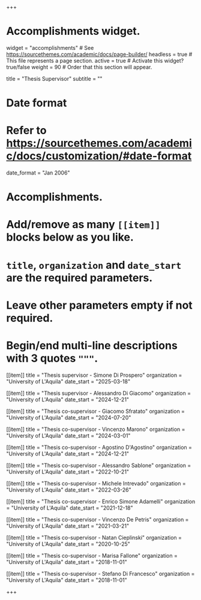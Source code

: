 +++
# Accomplishments widget.
widget = "accomplishments"  # See https://sourcethemes.com/academic/docs/page-builder/
headless = true  # This file represents a page section.
active = true  # Activate this widget? true/false
weight = 90  # Order that this section will appear.

title = "Thesis Supervisor"
subtitle = ""

# Date format
#   Refer to https://sourcethemes.com/academic/docs/customization/#date-format
date_format = "Jan 2006"

# Accomplishments.
#   Add/remove as many `[[item]]` blocks below as you like.
#   `title`, `organization` and `date_start` are the required parameters.
#   Leave other parameters empty if not required.
#   Begin/end multi-line descriptions with 3 quotes `"""`.

[[item]]
    title = "Thesis supervisor - Simone Di Prospero"
    organization = "University of L'Aquila"
    date_start = "2025-03-18"
    
[[item]]
    title = "Thesis supervisor - Alessandro Di Giacomo"
    organization = "University of L'Aquila"
    date_start = "2024-12-21"
    
[[item]]
    title = "Thesis co-supervisor - Giacomo Sfratato"
    organization = "University of L'Aquila"
    date_start = "2024-07-20"
    
[[item]]
    title = "Thesis co-supervisor - Vincenzo Marono"
    organization = "University of L'Aquila"
    date_start = "2024-03-01"
    
[[item]]
    title = "Thesis co-supervisor - Agostino D'Agostino"
    organization = "University of L'Aquila"
    date_start = "2024-12-21"

[[item]]
  title = "Thesis co-supervisor - Alessandro Sablone"
  organization = "University of L'Aquila"
  date_start = "2022-10-21"

[[item]]
  title = "Thesis co-supervisor - Michele Intrevado"
  organization = "University of L'Aquila"
  date_start = "2022-03-26"

[[item]]
  title = "Thesis co-supervisor - Enrico Simone Adamelli"
  organization = "University of L'Aquila"
  date_start = "2021-12-18"

[[item]]
  title = "Thesis co-supervisor - Vincenzo De Petris"
  organization = "University of L'Aquila"
  date_start = "2021-03-21"

[[item]]
  title = "Thesis co-supervisor - Natan Cieplinski"
  organization = "University of L'Aquila"
  date_start = "2020-10-25"

[[item]]
  title = "Thesis co-supervisor - Marisa Fallone"
  organization = "University of L'Aquila"
  date_start = "2018-11-01"

[[item]]
  title = "Thesis co-supervisor - Stefano Di Francesco"
  organization = "University of L'Aquila"
  date_start = "2018-11-01"

+++
